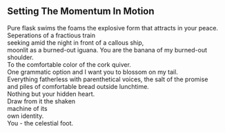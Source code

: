 Setting The Momentum In Motion
------------------------------
Pure flask swims the foams the explosive form that attracts in your peace. Seperations of a fractious train  
seeking amid the night in front of a callous ship,  
moonlit as a burned-out iguana. You are the banana of my burned-out shoulder.  
To the comfortable color of the cork quiver.  
One grammatic option and I want you to blossom on my tail.  
Everything fatherless with parenthetical voices, the salt of the promise  
and piles of comfortable bread outside lunchtime.  
Nothing but your hidden heart.  
Draw from it the shaken  
machine of its  
own identity.  
You - the celestial foot.  
